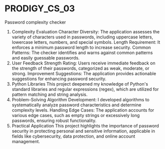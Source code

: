 # PRODIGY_CS_03
Password complexity checker

1. Complexity Evaluation
Character Diversity: The application assesses the variety of characters used in passwords, including uppercase letters, lowercase letters, numbers, and special symbols.
Length Requirement: It enforces a minimum password length to increase security.
Common Patterns: The checker identifies and warns against common patterns and easily guessable passwords.
2. User Feedback
Strength Rating: Users receive immediate feedback on the strength of their passwords, categorized as weak, moderate, or strong.
Improvement Suggestions: The application provides actionable suggestions for enhancing password security.
3. Python Libraries
This project deepened my knowledge of Python's standard libraries and regular expressions (regex), which are utilized for pattern matching and string analysis.
4. Problem-Solving
Algorithm Development: I developed algorithms to systematically analyze password characteristics and determine complexity levels.
Handling Edge Cases: The application accounts for various edge cases, such as empty strings or excessively long passwords, ensuring robust functionality.
5. Practical Application
This project highlights the importance of password security in protecting personal and sensitive information, applicable in fields like cybersecurity, data protection, and online account management.

